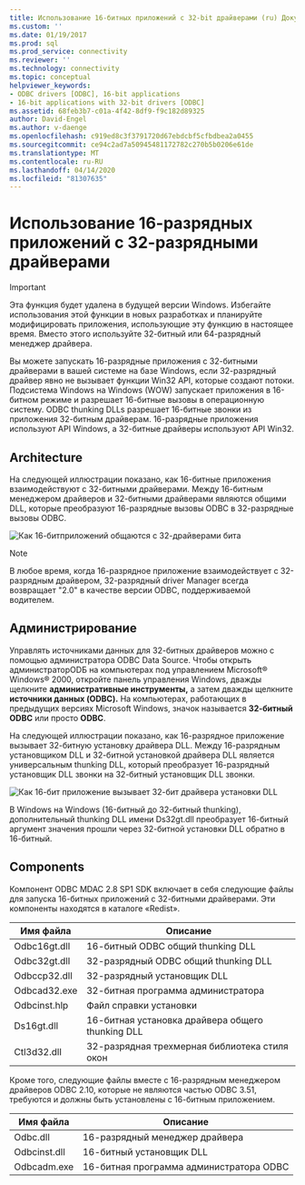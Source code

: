 ```yaml
---
title: Использование 16-битных приложений с 32-bit драйверами (ru) Документы Майкрософт
ms.custom: ''
ms.date: 01/19/2017
ms.prod: sql
ms.prod_service: connectivity
ms.reviewer: ''
ms.technology: connectivity
ms.topic: conceptual
helpviewer_keywords:
- ODBC drivers [ODBC], 16-bit applications
- 16-bit applications with 32-bit drivers [ODBC]
ms.assetid: 68feb3b7-c01a-4f42-8df9-f9c182d89325
author: David-Engel
ms.author: v-daenge
ms.openlocfilehash: c919ed8c3f3791720d67ebdcbf5cfbdbea2a0455
ms.sourcegitcommit: ce94c2ad7a50945481172782c270b5b0206e61de
ms.translationtype: MT
ms.contentlocale: ru-RU
ms.lasthandoff: 04/14/2020
ms.locfileid: "81307635"
---
```

# <a name="using-16-bit-applications-with-32-bit-drivers"></a>Использование 16-разрядных приложений с 32-разрядными драйверами
> [!IMPORTANT]  
>  Эта функция будет удалена в будущей версии Windows. Избегайте использования этой функции в новых разработках и планируйте модифицировать приложения, использующие эту функцию в настоящее время. Вместо этого используйте 32-битный или 64-разрядный менеджер драйвера.  
  
 Вы можете запускать 16-разрядные приложения с 32-битными драйверами в вашей системе на базе Windows, если 32-разрядный драйвер явно не вызывает функции Win32 API, которые создают потоки. Подсистема Windows на Windows (WOW) запускает приложения в 16-битном режиме и разрешает 16-битные вызовы в операционную систему. ODBC thunking DLLs разрешает 16-битные звонки из приложения 32-битным драйверам. 16-разрядные приложения используют API Windows, а 32-битные драйверы используют API Win32.  
  
## <a name="architecture"></a>Architecture  
 На следующей иллюстрации показано, как 16-битные приложения взаимодействуют с 32-битными драйверами. Между 16-битным менеджером драйверов и 32-битными драйверами являются общими DLL, которые преобразуют 16-разрядные вызовы ODBC в 32-разрядные вызовы ODBC.  
  
 ![Как 16&#45;битприложений общаются с 32&#45;драйверами бита](../../odbc/microsoft/media/sdka2.gif "sdka2")  
  
> [!NOTE]  
>  В любое время, когда 16-разрядное приложение взаимодействует с 32-разрядным драйвером, 32-разрядный driver Manager всегда возвращает "2.0" в качестве версии ODBC, поддерживаемой водителем.  
  
## <a name="administration"></a>Администрирование  
 Управлять источниками данных для 32-битных драйверов можно с помощью администратора ODBC Data Source. Чтобы открыть администраторODБ на компьютерах под управлением Microsoft® Windows® 2000, откройте панель управления Windows, дважды щелкните **административные инструменты,** а затем дважды щелкните **источники данных (ODBC).** На компьютерах, работающих в предыдущих версиях Microsoft Windows, значок называется **32-битный ODBC** или просто **ODBC**.  
  
 На следующей иллюстрации показано, как 16-разрядное приложение вызывает 32-битную установку драйвера DLL. Между 16-разрядным установщиком DLL и 32-битной установкой драйвера DLL является универсальным thunking DLL, который преобразует 16-разрядный установщик DLL звонки на 32-битный установщик DLL звонки.  
  
 ![Как 16&#45;бит приложение вызывает 32&#45;бит драйвера установки DLL](../../odbc/microsoft/media/sdka3.gif "sdka3")  
  
 В Windows на Windows (16-битный до 32-битный thunking), дополнительный thunking DLL имени Ds32gt.dll преобразует 16-битный аргумент значения прошли через 32-битной установки DLL обратно в 16-битный.  
  
## <a name="components"></a>Components  
 Компонент ODBC MDAC 2.8 SP1 SDK включает в себя следующие файлы для запуска 16-битных приложений с 32-битными драйверами. Эти компоненты находятся в каталоге «Redist».  
  
|Имя файла|Описание|  
|---------------|-----------------|  
|Odbc16gt.dll|16-битный ODBC общий thunking DLL|  
|Odbc32gt.dll|32-разрядный ODBC общий thunking DLL|  
|Odbccp32.dll|32-разрядный установщик DLL|  
|Odbcad32.exe|32-битная программа администратора|  
|Odbcinst.hlp|Файл справки установки|  
|Ds16gt.dll|16-битная установка драйвера общего thunking DLL|  
|Ctl3d32.dll|32-разрядная трехмерная библиотека стиля окон|  
  
 Кроме того, следующие файлы вместе с 16-разрядным менеджером драйверов ODBC 2.10, которые не являются частью ODBC 3.51, требуются и должны быть установлены с 16-битным приложением.  
  
|Имя файла|Описание|  
|---------------|-----------------|  
|Odbc.dll|16-разрядный менеджер драйвера|  
|Odbcinst.dll|16-битный установщик DLL|  
|Odbcadm.exe|16-битная программа администратора ODBC|
